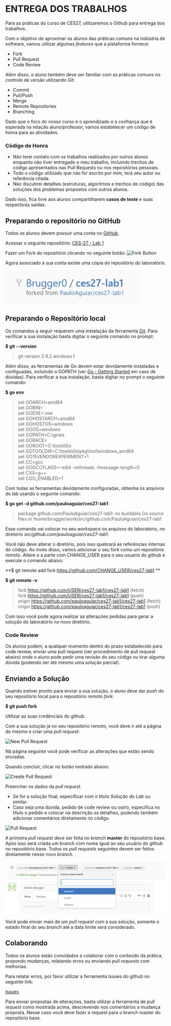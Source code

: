 # ENTREGA DOS TRABALHOS
Para as práticas do curso de CES27, utilizaremos o Github para entrega dos trabalhos.

Com o objetivo de aproximar os alunos das práticas comuns na indústria de software, vamos utilizar algumas *features* que a plataforma fornece:
 * Fork
 * Pull Request
 * Code Review 

Além disso, o aluno também deve ser familiar com as práticas comuns no controle de versão utilizando Git:
 * Commit
 * Pull/Push
 * Merge
 * Remote Repositories
 * Branching

Dado que o foco do nosso curso é o aprendizado e a confiança que é esperada na relação aluno/professor, vamos estabelecer um código de honra para as atividades.

### Código de Honra
 * Não terei contato com os trabalhos realizados por outros alunos enquanto não tiver entregado o meu trabalho, incluindo trechos de código apresentados nas Pull Requests ou nos repositórios pessoais.
 * Todo o código utilizado que não for escrito por mim, terá seu autor ou referência citada.
 * Não discutirei detalhes (estruturas, algoritmos e trechos de código) das soluções dos problemas propostos com outros alunos.
 
Dado isso, fica livre aos alunos compartilharem **casos de teste** e suas respectivas saídas.

## Preparando o repositório no GitHub

Todos os alunos devem possuir uma conta no [GitHub](https://github.com).

Acessar o seguinte repositório: [CES-27 - Lab 1](https://github.com/PauloAguiar/ces27-lab1)

Fazer um Fork do repositório clicando no seguinte botão: ![Fork Button](https://help.github.com/assets/images/help/repository/fork_button.jpg)

Agora associado à sua conta existe uma cópia do repositório do laboratório.

![Forked Repository](doc/forked-repo.PNG?raw=true)
## Preparando o Repositório local

Os comandos a seguir requerem uma instalação da ferramenta [Git](https://git-scm.com/). Para verificar a sua instalação basta digitar o seguinte comando no prompt:

**$ git --version**
>git version 2.9.2.windows.1

Além disso, as ferramentas de Go devem estar devidamente instaladas e configuadas, incluindo o GOPATH (ver [Go - Getting Started](https://golang.org/doc/install) em caso de dúvidas). Para verificar a sua instalação, basta digitar no prompt o seguinte comando:

**$ go env**
>set GOARCH=amd64  
>set GOBIN=  
>set GOEXE=.exe  
>set GOHOSTARCH=amd64  
>set GOHOSTOS=windows  
>set GOOS=windows  
>set GOPATH=C:\gows  
>set GORACE=  
>set GOROOT=C:\tools\Go  
>set GOTOOLDIR=C:\tools\Go\pkg\tool\windows_amd64  
>set GO15VENDOREXPERIMENT=1  
>set CC=gcc  
>set GOGCCFLAGS=-m64 -mthreads -fmessage-length=0  
>set CXX=g++  
>set CGO_ENABLED=1  

Com todas as ferramentas devidamente configuradas, obtenha os arquivos do lab usando o seguinte comando:

**$ go get -d github.com/pauloaguiar/ces27-lab1**
> package github.com/PauloAguiar/ces27-lab1: no buildable Go source files in /home/brugger/work/src/github.com/PauloAguiar/ces27-lab1

Esse comando vai colocar no seu *workspace* os arquivos do laboratório, no diretório *src/github.com/pauloaguiar/ces27-lab1*.

Você não deve alterar o diretório, pois isso quebrará as referências internas do código. Ao invés disso, vamos adicionar o seu fork como um repositório remoto. Altere o a parte com CHANGE_USER para o seu usuario do github e execute o comando abaixo:

**$ git remote add fork https://github.com/CHANGE_USER/ces27-lab1 **

**$ git remote -v**
>fork   https://github.com/USER/ces27-lab1/ces27-lab1 (fetch)  
>fork   https://github.com/USER/ces27-lab1/ces27-lab1 (push)  
>origin https://github.com/pauloaguiar/ces27-lab1/ces27-lab1 (fetch)  
>origin https://github.com/pauloaguiar/ces27-lab1/ces27-lab1 (push)  

Com isso você pode agora realizar as alterações pedidas para gerar a solução do laboratório no novo diretório.

### Code Review

Os alunos podem, a qualquer momento dentro do prazo estabelecido para code review, enviar uma pull request (ver procedimento de pull request abaixo) onde o aluno pode pedir uma revisão do seu código ou tirar alguma dúvida (podendo ser até mesmo uma solução parcial).

## Enviando a Solução

Quando estiver pronto para enviar a sua solução, o aluno deve dar *push* do seu repositório local para o repositório remoto *fork*:

**$ git push fork**

Utilizar as suas credênciais do github.

Com a sua solução já no seu repositório remoto, você deve ir até a página do mesmo e criar uma *pull request*:

![New Pull Request](https://help.github.com/assets/images/help/pull_requests/pull-request-start-review-button.png)

Ná página seguinte você pode verificar as alterações que estão sendo enviadas.

Quando concluir, clicar no botão motrado abaixo:

![Create Pull Request](https://help.github.com/assets/images/help/pull_requests/pull-request-click-to-create.png)

Preencher os dados da *pull request*.

 * Se for a solução final, especificar com o título *Solução do Lab* ou similar.
 * Caso seja uma dúvida, pedido de code review ou outro, especifica no título o pedido e colocar na descrição os detalhes, podendo também adicionar comentários diretamente no código.

![Pull Request](https://help.github.com/assets/images/help/pull_requests/pullrequest-description.png)

A primeira *pull request* deve ser feita no *branch* **master** do repositório base. Após isso será criada um branch com nome igual ao seu usuário do github no repositório base. Todos os *pull requests* seguintes devem ser feitos diretamente nesse novo *branch*.

![Branches](doc/branches.PNG?raw=true)

Você pode enviar mais de um *pull request* com a sua solução, somente o estado final do seu *branch* até a data limite será considerado.

## Colaborando

Todos os alunos estão convidados a colaborar com o conteúdo da prática, propondo mudanças, relatando erros ou enviando *pull requests* com melhorias.

Para relatar erros, por favor utilizar a ferramenta Issues do github no seguinte link:

[Issues](https://github.com/PauloAguiar/ces27-lab1/issues)

Para enviar propostas de alterações, basta utilizar a ferramenta de *pull request* como mostrada acima, descrevendo nos comentários a mudança proposta. Nesse caso você deve fazer a request para o branch master do repositório base.